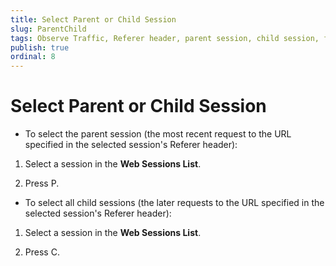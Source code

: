 ```yaml
---
title: Select Parent or Child Session
slug: ParentChild
tags: Observe Traffic, Referer header, parent session, child session, find parent, find child
publish: true
ordinal: 8
---
```


Select Parent or Child Session
==============================

+ To select the parent session (the most recent request to the URL specified in the selected session's Referer header):

1. Select a session in the **Web Sessions List**.

2. Press P.

+ To select all child sessions (the later requests to the URL specified in the selected session's Referer header):

1. Select a session in the **Web Sessions List**.

2. Press C.